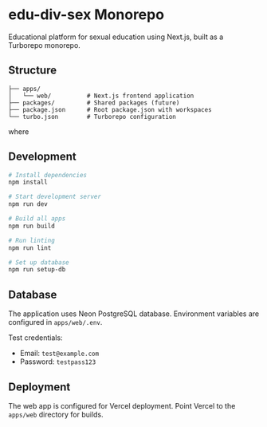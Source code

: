 # edu-div-sex Monorepo

Educational platform for sexual education using Next.js, built as a Turborepo monorepo.

## Structure

```
├── apps/
│   └── web/          # Next.js frontend application
├── packages/         # Shared packages (future)
├── package.json      # Root package.json with workspaces
└── turbo.json        # Turborepo configuration
```
where
## Development

```bash
# Install dependencies
npm install

# Start development server
npm run dev

# Build all apps
npm run build

# Run linting
npm run lint

# Set up database
npm run setup-db
```

## Database

The application uses Neon PostgreSQL database. Environment variables are configured in `apps/web/.env`.

Test credentials:
- Email: `test@example.com`
- Password: `testpass123`

## Deployment

The web app is configured for Vercel deployment. Point Vercel to the `apps/web` directory for builds.